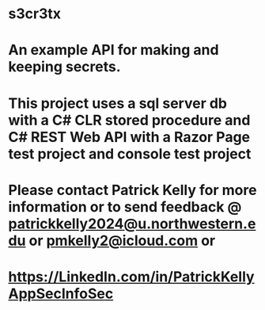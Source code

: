 # s3cr3tx
# An example API for making and keeping secrets.
# This project uses a sql server db with a C# CLR stored procedure and C# REST Web API with a Razor Page test project and console test project
# Please contact Patrick Kelly for more information or to send feedback @ patrickkelly2024@u.northwestern.edu or pmkelly2@icloud.com or
# https://LinkedIn.com/in/PatrickKellyAppSecInfoSec
